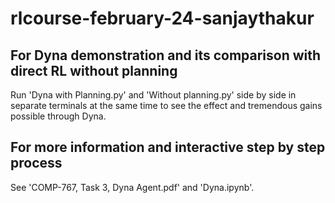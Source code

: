 # rlcourse-february-24-sanjaythakur

## For Dyna demonstration and its comparison with direct RL without planning
Run 'Dyna with Planning.py' and 'Without planning.py' side by side in separate terminals at the same time to see the effect and tremendous gains possible through Dyna.

## For more information and interactive step by step process
See 'COMP-767, Task 3, Dyna Agent.pdf' and 'Dyna.ipynb'.
